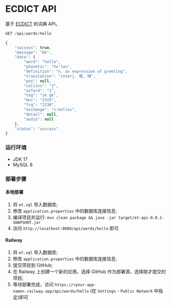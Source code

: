 # ECDICT API

基于 [ECDICT](ECDICT) 的词典 API。

``` javascript
GET /api/words/hello

{
    "success": true,
    "message": "Ok",
    "data": {
        "word": "hello",
        "phonetic": "hә'lәu",
        "definition": "n. an expression of greeting",
        "translation": "interj. 喂, 嘿",
        "pos": null,
        "collins": "3",
        "oxford": "1",
        "tag": "zk gk",
        "bnc": "2319",
        "frq": "2238",
        "exchange": "s:hellos",
        "detail": null,
        "audio": null
    },
    "status": "success"
}
```

### 运行环境

- JDK 17
- MySQL 8

### 部署步骤

#### 本地部署

1. 将 `et.sql` 导入数据库;
2. 修改 `application.properties` 中的数据库连接信息;
3. 编译项目并运行: `mvn clean package && java -jar target/et-api-0.0.1-SNAPSHOT.jar`
4. 访问 `http://localhost:8080/api/words/hello` 即可

#### Railway

1. 将 `et.sql` 导入数据库;
2. 修改 `application.properties` 中的数据库连接信息;
3. 提交项目到 GitHub;
4. 在 Railway 上创建一个新的应用，选择 GitHub 作为部署源，选择刚才提交的项目;
5. 等待部署完成，访问 `https://<your-app-name>.railway.app/api/words/hello` (在 `Settings` - `Public Network` 中指定)即可
